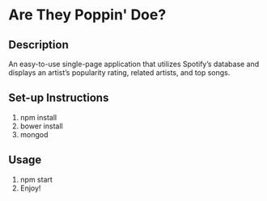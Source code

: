 # Are They Poppin' Doe? #

## Description ##
An easy-to-use single-page application that utilizes Spotify’s database and displays an artist’s popularity rating, related artists, and top songs.

## Set-up Instructions ##
1. npm install
2. bower install
3. mongod

## Usage ##
1. npm start
2. Enjoy!
